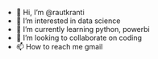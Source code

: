 - 👋 Hi, I’m @rautkranti
- 👀 I’m interested in data science 
- 🌱 I’m currently learning python, powerbi
- 💞️ I’m looking to collaborate on coding 
- 📫 How to reach me gmail

<!---
rautkranti/rautkranti is a ✨ special ✨ repository because its `README.md` (this file) appears on your GitHub profile.
You can click the Preview link to take a look at your changes.
--->
